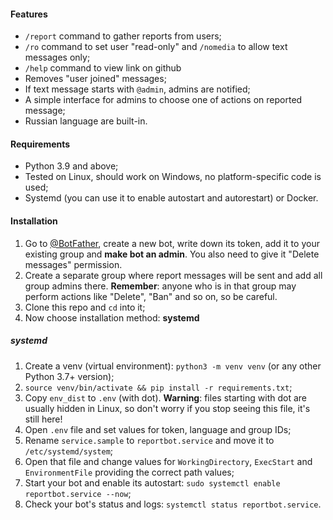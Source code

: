 #### Features
* `/report` command to gather reports from users;  
* `/ro` command to set user "read-only" and `/nomedia` to allow text messages only;
* `/help` command to view link on github
* Removes "user joined" messages;  
* If text message starts with `@admin`, admins are notified;  
* A simple interface for admins to choose one of actions on reported message;  
* Russian language are built-in.

#### Requirements
* Python 3.9 and above;  
* Tested on Linux, should work on Windows, no platform-specific code is used;  
* Systemd (you can use it to enable autostart and autorestart) or Docker.

#### Installation  
1. Go to [@BotFather](https://t.me/telegram), create a new bot, write down its token, add it to your existing group 
and **make bot an admin**. You also need to give it "Delete messages" permission.  
2. Create a separate group where report messages will be sent and add all group admins there. 
**Remember**: anyone who is in that group may perform actions like "Delete", "Ban" and so on, so be careful.  
3. Clone this repo and `cd` into it;  
4. Now choose installation method: **systemd**

##### systemd
1. Create a venv (virtual environment): `python3 -m venv venv` (or any other Python 3.7+ version);  
2. `source venv/bin/activate && pip install -r requirements.txt`;
3. Copy `env_dist` to `.env` (with dot). **Warning**: files starting with dot are usually hidden in Linux, 
so don't worry if you stop seeing this file, it's still here!  
4. Open `.env` file and set values for token, language and group IDs;  
5. Rename  `service.sample` to `reportbot.service` and move it to `/etc/systemd/system`;  
6. Open that file and change values for `WorkingDirectory`, `ExecStart` and `EnvironmentFile` providing the correct 
path values;  
7. Start your bot and enable its autostart: `sudo systemctl enable reportbot.service --now`;  
8. Check your bot's status and logs: `systemctl status reportbot.service`.
